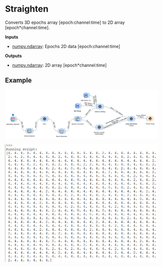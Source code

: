 Straighten
==========
Converts 3D epochs array [epoch:channel:time] to 2D array [epoch*channel:time].

**Inputs**
- [numpy.ndarray](https://docs.scipy.org/doc/numpy/reference/generated/numpy.ndarray.html): Epochs 2D data [epoch:channel:time]

**Outputs**
- [numpy.ndarray](https://docs.scipy.org/doc/numpy/reference/generated/numpy.ndarray.html): 2D array [epoch*channel:time]

Example
-------

![](images/exa9work.png)

![](images/exa9plot.png)
